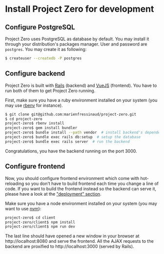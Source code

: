 # Install Project Zero for development

## Configure PostgreSQL

Project Zero uses PostgreSQL as database by default. You may install it through
your distribution's packages manager. User and password are `postgres`. You may
create it as following:

```bash
$ createuser --createdb -P postgres
```

## Configure backend

Project Zero is built with [Rails](http://rubyonrails.org/) (backend) and
[VueJS](https://vuejs.org/) (frontend). You have to run both of them to get
Project Zero running.

First, make sure you have a ruby environment installed on your system (you may
use [rbenv](https://github.com/rbenv/rbenv) for instance).

```bash
$ git clone git@github.com:marienfressinaud/project-zero.git
$ cd project-zero
project-zero$ rbenv install
project-zero$ gem install bundler
project-zero$ bundle install --path vendor  # install backend's dependencies
project-zero$ bundle exec rails db:setup  # setup the database
project-zero$ bundle exec rails server  # run the backend
```

Congratulations, you have the backend running on the port 3000.

## Configure frontend

Now, you should configure frontend environment which come with hot-reloading so
you don't have to build frontend each time you change a line of code. If you
want to build the frontend instead so the backend can serve it, please have a
look at the ["deployment" section](deployment.md).

Make sure you have a node environment installed on your system (you may want to
use [nvm](https://github.com/creationix/nvm)):

```bash
project-zero$ cd client
project-zero/client$ npm install
project-zero/client$ npm run dev
```

The last line should have opened a new window in your browser at
http://localhost:8080 and serve the frontend. All the AJAX requests to the
backend are proxified to http://localhost:3000 (served by Rails).
